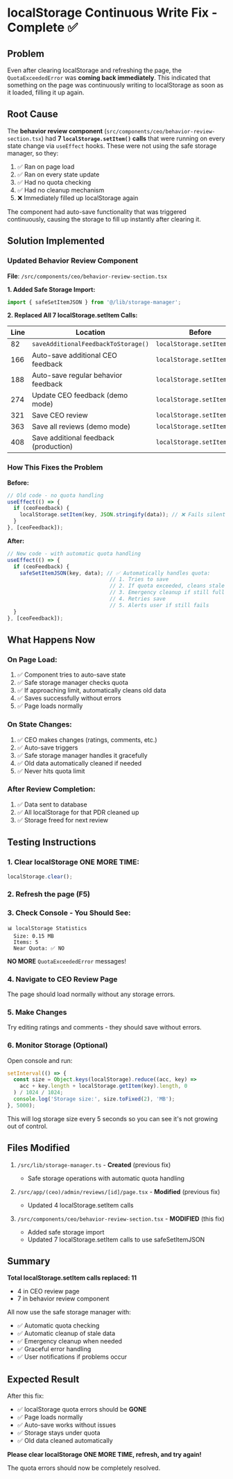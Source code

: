 # localStorage Continuous Write Fix - Complete ✅

## Problem
Even after clearing localStorage and refreshing the page, the `QuotaExceededError` was **coming back immediately**. This indicated that something on the page was continuously writing to localStorage as soon as it loaded, filling it up again.

## Root Cause
The **behavior review component** (`src/components/ceo/behavior-review-section.tsx`) had **7 `localStorage.setItem()` calls** that were running on every state change via `useEffect` hooks. These were not using the safe storage manager, so they:

1. ✅ Ran on page load
2. ✅ Ran on every state update
3. ✅ Had no quota checking
4. ✅ Had no cleanup mechanism
5. ❌ Immediately filled up localStorage again

The component had auto-save functionality that was triggered continuously, causing the storage to fill up instantly after clearing it.

## Solution Implemented

### Updated Behavior Review Component
**File**: `/src/components/ceo/behavior-review-section.tsx`

**1. Added Safe Storage Import:**
```typescript
import { safeSetItemJSON } from '@/lib/storage-manager';
```

**2. Replaced All 7 localStorage.setItem Calls:**

| Line | Location | Before | After |
|------|----------|--------|-------|
| 82 | `saveAdditionalFeedbackToStorage()` | `localStorage.setItem(...)` | `safeSetItemJSON(...)` |
| 166 | Auto-save additional CEO feedback | `localStorage.setItem(...)` | `safeSetItemJSON(...)` |
| 188 | Auto-save regular behavior feedback | `localStorage.setItem(...)` | `safeSetItemJSON(...)` |
| 274 | Update CEO feedback (demo mode) | `localStorage.setItem(...)` | `safeSetItemJSON(...)` |
| 321 | Save CEO review | `localStorage.setItem(...)` | `safeSetItemJSON(...)` |
| 363 | Save all reviews (demo mode) | `localStorage.setItem(...)` | `safeSetItemJSON(...)` |
| 408 | Save additional feedback (production) | `localStorage.setItem(...)` | `safeSetItemJSON(...)` |

### How This Fixes the Problem

**Before:**
```typescript
// Old code - no quota handling
useEffect(() => {
  if (ceoFeedback) {
    localStorage.setItem(key, JSON.stringify(data)); // ❌ Fails silently when quota exceeded
  }
}, [ceoFeedback]);
```

**After:**
```typescript
// New code - with automatic quota handling
useEffect(() => {
  if (ceoFeedback) {
    safeSetItemJSON(key, data); // ✅ Automatically handles quota:
                                 // 1. Tries to save
                                 // 2. If quota exceeded, cleans stale data
                                 // 3. Emergency cleanup if still full
                                 // 4. Retries save
                                 // 5. Alerts user if still fails
  }
}, [ceoFeedback]);
```

## What Happens Now

### On Page Load:
1. ✅ Component tries to auto-save state
2. ✅ Safe storage manager checks quota
3. ✅ If approaching limit, automatically cleans old data
4. ✅ Saves successfully without errors
5. ✅ Page loads normally

### On State Changes:
1. ✅ CEO makes changes (ratings, comments, etc.)
2. ✅ Auto-save triggers
3. ✅ Safe storage manager handles it gracefully
4. ✅ Old data automatically cleaned if needed
5. ✅ Never hits quota limit

### After Review Completion:
1. ✅ Data sent to database
2. ✅ All localStorage for that PDR cleaned up
3. ✅ Storage freed for next review

## Testing Instructions

### 1. Clear localStorage ONE MORE TIME:
```javascript
localStorage.clear();
```

### 2. Refresh the page (F5)

### 3. Check Console - You Should See:
```
📊 localStorage Statistics
  Size: 0.15 MB
  Items: 5
  Near Quota: ✅ NO
```

**NO MORE** `QuotaExceededError` messages!

### 4. Navigate to CEO Review Page

The page should load normally without any storage errors.

### 5. Make Changes

Try editing ratings and comments - they should save without errors.

### 6. Monitor Storage (Optional)

Open console and run:
```javascript
setInterval(() => {
  const size = Object.keys(localStorage).reduce((acc, key) => 
    acc + key.length + localStorage.getItem(key).length, 0
  ) / 1024 / 1024;
  console.log('Storage size:', size.toFixed(2), 'MB');
}, 5000);
```

This will log storage size every 5 seconds so you can see it's not growing out of control.

## Files Modified

1. `/src/lib/storage-manager.ts` - **Created** (previous fix)
   - Safe storage operations with automatic quota handling
   
2. `/src/app/(ceo)/admin/reviews/[id]/page.tsx` - **Modified** (previous fix)
   - Updated 4 localStorage.setItem calls
   
3. `/src/components/ceo/behavior-review-section.tsx` - **MODIFIED** (this fix)
   - Added safe storage import
   - Updated 7 localStorage.setItem calls to use safeSetItemJSON

## Summary

**Total localStorage.setItem calls replaced: 11**
- 4 in CEO review page
- 7 in behavior review component

All now use the safe storage manager with:
- ✅ Automatic quota checking
- ✅ Automatic cleanup of stale data
- ✅ Emergency cleanup when needed
- ✅ Graceful error handling
- ✅ User notifications if problems occur

## Expected Result

After this fix:
- ✅ localStorage quota errors should be **GONE**
- ✅ Page loads normally
- ✅ Auto-save works without issues  
- ✅ Storage stays under quota
- ✅ Old data cleaned automatically

**Please clear localStorage ONE MORE TIME, refresh, and try again!**

The quota errors should now be completely resolved.



